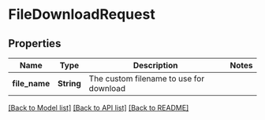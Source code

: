 # FileDownloadRequest

## Properties

Name | Type | Description | Notes
------------ | ------------- | ------------- | -------------
**file_name** | **String** | The custom filename to use for download | 

[[Back to Model list]](../README.md#documentation-for-models) [[Back to API list]](../README.md#documentation-for-api-endpoints) [[Back to README]](../README.md)


